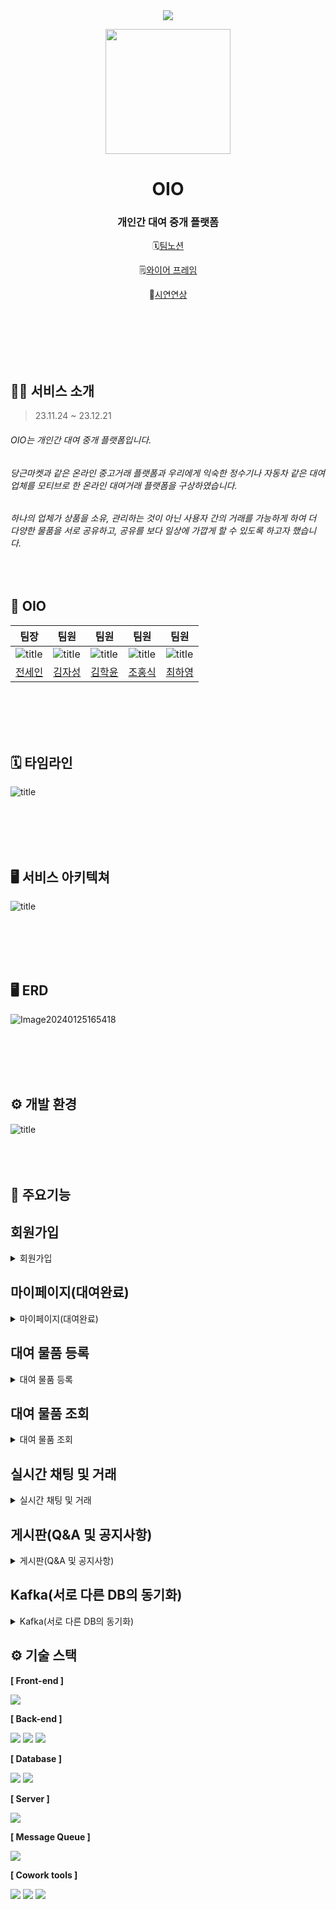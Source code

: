<div align=center>
<a href="https://hits.seeyoufarm.com"><img src="https://hits.seeyoufarm.com/api/count/incr/badge.svg?url=https%3A%2F%2Fgithub.com%2FKOSA-Final-oio-project&count_bg=%2318B7BD&title_bg=%23555555&icon=&icon_color=%23E7E7E7&title=hits&edge_flat=false"/></a>

<p align="center"><img src="https://velog.velcdn.com/images/khakyy/post/c94af349-2708-4fb7-ab4a-e800dd49f6da/image.png" height="200px" width="200px"></p>

#  OIO

### 개인간 대여 중개 플랫폼

🗓️[팀노션](https://www.notion.so/sengnapersonal/Final-Project-4133fcea052e441e88d62e1c730d2d29)   


🗒️[와이어 프레임](https://www.figma.com/file/xdfx0YbGocYqKrOKNGPbWJ/%EC%99%80%EC%9D%B4%EC%96%B4-%ED%94%84%EB%A0%88%EC%9E%84?type=design&node-id=0%3A1&mode=design&t=etoNxu6l3XsywahS-1)   


🎥[시연연상](https://youtu.be/RlTI8Lz8Ly4)   
</div>
</br>
</br>
</br>
</br>
</br>


## 💁‍♀️ 서비스 소개
>23.11.24 ~ 23.12.21

###### OIO는 개인간 대여 중개 플랫폼입니다.
###### 당근마켓과 같은 온라인 중고거래 플랫폼과 우리에게 익숙한 정수기나 자동차 같은 대여업체를 모티브로 한 온라인 대여거래 플랫폼을 구상하였습니다.
###### 하나의 업체가 상품을 소유, 관리하는 것이 아닌 사용자 간의 거래를 가능하게 하여 더 다양한 물품을 서로 공유하고, 공유를 보다 일상에 가깝게 할 수 있도록 하고자 했습니다.
</br>

## 👥 OIO

| 팀장 | 팀원 | 팀원 | 팀원 | 팀원 |
| --- | --- | --- | --- | --- |
| ![title](https://avatars.githubusercontent.com/u/73880564?v=4)  | ![title](https://avatars.githubusercontent.com/u/109050392?v=4)     | ![title](https://avatars.githubusercontent.com/u/116627270?v=4)   |![title](https://avatars.githubusercontent.com/u/76928632?v=4)   |![title](https://avatars.githubusercontent.com/u/142878178?v=4)    |
| [전세인](https://github.com/jeonsein) | [김자성](https://github.com/jaseongkim) | [김학윤](https://github.com/khakyy) | [조홍식](https://github.com/hongsikcho) | [최하영](https://github.com/h0ci) |


</br>
</br>
</br>
</br>


## 🗓️ 타임라인 
![title](https://velog.velcdn.com/images/khakyy/post/39dc1ff2-6aff-4b72-ae66-e8bd65a252b3/image.png)   

</br>
</br>
</br>
</br>

## 🖥️ 서비스 아키텍쳐

![title](https://velog.velcdn.com/images/khakyy/post/340ce728-2c70-4f9c-9cd5-4c6689117839/image.png)   

</br>
</br>
</br>
</br>

## 🖥️ ERD

![Image20240125165418](https://github.com/KOSA-Final-oio-project/.github/assets/109050392/e2b9fd4c-a86f-4c0c-8406-4526cd9a9702)

</br>
</br>
</br>
</br>

## ⚙ 개발 환경
![title](https://velog.velcdn.com/images/khakyy/post/3562bcf6-2c91-46d3-bd02-c3ec969bf198/image.png)
</br>
</br>
</br>
</br>

## 👥 주요기능

## 회원가입
<details>
  <summary>회원가입</summary> 
- 설명.<br>
- 설명.<br>

![KMMFSvIv9I](https://github.com/KOSA-Final-oio-project/.github/assets/109050392/578f031f-9ff9-44fd-ad3f-9c314ba05274)
</details>

## 마이페이지(대여완료)
<details>
  <summary>마이페이지(대여완료)</summary> 
- 설명.<br>
- 설명.<br>

![XOilEvLHgf](https://github.com/KOSA-Final-oio-project/.github/assets/109050392/1f665ea1-0530-41b0-a930-3b6196caf962)
</details>

## 대여 물품 등록
<details>
  <summary>대여 물품 등록</summary> 
- 설명.<br>
- 설명.<br>
  
![ApplicationFrameHost_53kW3Wx8ay](https://github.com/KOSA-Final-oio-project/.github/assets/109050392/b8cd8147-f691-44fb-af28-9d981903be0d)
</details>

## 대여 물품 조회
<details>
  <summary>대여 물품 조회</summary> 
- 설명.<br>
- 설명.<br>
    
![1DLbFs0ChA](https://github.com/KOSA-Final-oio-project/.github/assets/109050392/f203b0ac-82f3-4170-9e45-ab22fad76a5e)
</details>

## 실시간 채팅 및 거래
<details>
  <summary>실시간 채팅 및 거래</summary> 
- 설명.<br>
- 설명.<br>

![IM0FUrfMiv](https://github.com/KOSA-Final-oio-project/.github/assets/109050392/8e0ba31f-a63b-4d87-95be-47fd732164ed)
</details>

## 게시판(Q&A 및 공지사항)
<details>
  <summary>게시판(Q&A 및 공지사항)</summary> 
- 설명.<br>
- 설명.<br>

![IxDUPJJqtp](https://github.com/KOSA-Final-oio-project/.github/assets/109050392/bf43ac8a-f947-4409-81d2-8c56b87624e6)
</details>

## Kafka(서로 다른 DB의 동기화)
<details>
  <summary>Kafka(서로 다른 DB의 동기화)</summary> 
- 설명.<br>
- 설명.<br>

![Image20240125170454](https://github.com/KOSA-Final-oio-project/.github/assets/109050392/cd0ce1dd-f7e3-43ab-9110-e2ed85678bbc)
![Image20240125163435](https://github.com/KOSA-Final-oio-project/.github/assets/109050392/f93bcb9a-f303-402a-93f2-f09bb0f3dfd0)
</details>



## ⚙ 기술 스택
**[ Front-end ]**

<img src="https://img.shields.io/badge/Vue.js-4FC08D?style=for-the-badge&logo=Vue.js&logoColor=white">

**[ Back-end ]**

<img src="https://img.shields.io/badge/Spring-6DB33F?style=for-the-badge&logo=Spring&logoColor=white"> <img src="https://img.shields.io/badge/Spring Boot-6DB33F?style=for-the-badge&logo=Spring Boot&logoColor=white"> <img src="https://img.shields.io/badge/Spring Security-6DB33F?style=for-the-badge&logo=Spring Security&logoColor=white">
    
**[ Database ]**

<img src="https://img.shields.io/badge/Oracle-F80000?style=for-the-badge&logo=Oracle&logoColor=white"> <img src="https://img.shields.io/badge/MySQL-4479A1?style=for-the-badge&logo=MySQL&logoColor=white">

**[ Server ]**

 <img src="https://img.shields.io/badge/Amazon S3-69A31?style=for-the-badge&logo=Amazon S3&logoColor=white">

 **[ Message Queue ]**

 <img src="https://img.shields.io/badge/Apache Kafka-231F20?style=for-the-badge&logo=Apache Kafka&logoColor=white">

**[ Cowork tools ]**
   
 <img src="https://img.shields.io/badge/Postman-FF6C37?style=for-the-badge&logo=Postman&logoColor=white"> <img src="https://img.shields.io/badge/Notion-000000?style=for-the-badge&logo=Notion&logoColor=white"> <img src="https://img.shields.io/badge/GitHub-181717?style=for-the-badge&logo=GitHub&logoColor=white"> 
</br>
</br>
</br>
</br>
